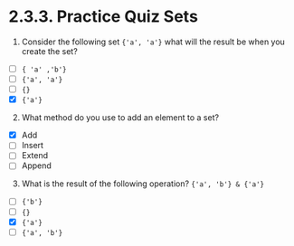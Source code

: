 # 2.3.3. Practice Quiz Sets

1. Consider the following set `{'a', 'a'}` what will the result be when you create the set?
- [ ] `{ 'a' ,'b'}`
- [ ] `{'a', 'a'}`
- [ ] `{}`
- [x] `{'a'}`

2. What method do you use to add an element to a set?
- [x] Add
- [ ] Insert
- [ ] Extend
- [ ] Append

3. What is the result of the following operation? `{'a', 'b'} & {'a'}`
- [ ] `{'b'}`
- [ ] `{}`
- [x] `{'a'}`
- [ ] `{'a', 'b'}`
